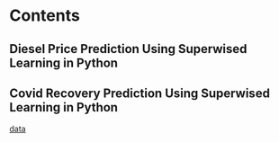 # Contents
## Diesel Price Prediction Using Superwised Learning in Python
## Covid Recovery Prediction Using Superwised Learning in Python
[data](C:\Users\hp\Downloads)
